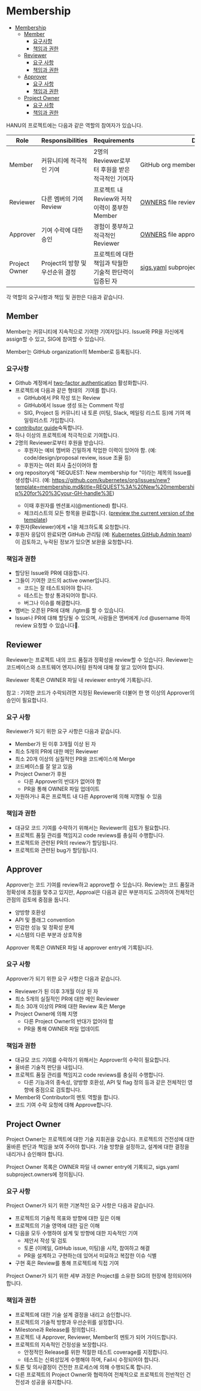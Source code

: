 # Membership
- [Membership](#membership)
  - [Member](#member)
    - [요구사항](#요구사항)
    - [책임과 권한](#책임과-권한)
  - [Reviewer](#reviewer)
    - [요구 사항](#요구-사항)
    - [책임과 권한](#책임과-권한-1)
  - [Approver](#approver)
    - [요구 사항](#요구-사항-1)
    - [책임과 권한](#책임과-권한-2)
  - [Project Owner](#project-owner)
    - [요구 사항](#요구-사항-2)
    - [책임과 권한](#책임과-권한-3)


HANU의 프로젝트에는 다음과 같은 역할의 참여자가 있습니다. 

| Role | Responsibilities | Requirements | Defined by |
| -----| ---------------- | ------------ | -------|
| Member | 커뮤니티에 적극적인 기여| 2명의 Reviewer로부터 후원을 받은 적극적인 기여자 | GitHub org member |
| Reviewer | 다른 멤버의 기여 Review | 프로젝트 내 Review와 저작 이력이 풍부한 Member | [OWNERS](https://github.com/kubernetes/community/blob/master/contributors/guide/owners.md) file reviewer entry |
| Approver | 기여 수락에 대한 승인 | 경험이 풍부하고 적극적인 Reviewer | [OWNERS](https://github.com/kubernetes/community/blob/master/contributors/guide/owners.md) file approver entry |
| Project Owner | Project의 방향 및 우선순위 결정 | 프로젝트에 대한 책임과 탁월한 기술적 판단력이 입증된 자 | [sigs.yaml](https://github.com/kubernetes/community/blob/master/sigs.yaml) subproject [OWNERS](https://github.com/kubernetes/community/blob/master/contributors/guide/owners.md) file owners entry |

각 역할의 요구사항과 책임 및 권한은 다음과 같습니다. 

## Member

Member는 커뮤니티에 지속적으로 기여한 기여자입니다. Issue와 PR을 자신에게 assign할 수 있고, SIG에 참여할 수 있습니다. 

Member는 GitHub organization의 Member로 등록됩니다. 

### 요구사항
- Github 계정에서 [two-factor authentication](https://help.github.com/articles/about-two-factor-authentication) 활성화합니다.
- 프로젝트에 다음과 같은 형태의  기여를 합니다.
  - GitHub에서 PR 작성 또는 Review
  - GitHub에서 Issue 생성 또는 Comment 작성
  - SIG, Project 등 커뮤니티 내 토론 (미팅, Slack, 메일링 리스트 등)에 기여
메일링리스트 가입합니다.
- [contributor guide](https://github.com/kubernetes/community/blob/master/contributors/guide/README.md)숙독합니다.
- 하나 이상의 프로젝트에 적극적으로 기여합니다.
- 2명의 Reviewer로부터 후원을 받습니다.
  - 후원자는 예비 멤버와 긴밀하게 작업한 이력이 있어야 함. (예: code/design/proposal review, issue 조율 등)
  - 후원자는 여러 회사 출신이어야 함
- org repository에 "REQUEST: New membership for <your-GH-handle>"이라는 제목의 Issue를 생성합니다. (예: https://github.com/kubernetes/org/issues/new?template=membership.md&title=REQUEST%3A%20New%20membership%20for%20%3Cyour-GH-handle%3E)
  - 이때 후원자를 멘션표시(@mentioned) 합니다.
  - 체크리스트의 모든 항목을 완료합니다. ([preview the current version of the template](https://git.k8s.io/org/.github/ISSUE_TEMPLATE/membership.md))
- 후원자(Reviewer)에게 +1을 체크하도록 요청합니다. 
- 후원자 응답이 완료되면 GitHub 관리팀 (예: [Kubernetes GitHub Admin team](https://github.com/kubernetes/community/blob/master/github-management/README.md#github-administration-team))이 검토하고, 누락된 정보가 있으면 보완을 요청합니다. 

### 책임과 권한

- 할당된 Issue와 PR에 대응합니다. 
- 그들이 기여한 코드의 active owner입니다.
  - 코드는 잘 테스트되어야 합니다.
  - 테스트는 항상 통과되어야 합니다.
  - 버그나 이슈를 해결합니다. 
- 멤버는 오픈된 PR에 대해  /lgtm를 할 수 있습니다. 
- Issue나 PR에 대해 할당될 수 있으며, 사람들은 멤버에게 /cd @username 하여 review 요청할 수 있습니다. 


## Reviewer

Reviewer는 프로젝트 내의 코드 품질과 정확성을 review할 수 있습니다. Reviewer는 코드베이스와 소프트웨어 엔지니어링 원칙에 대해 잘 알고 있어야 합니다. 

Reviewer 목록은 OWNER 파일 내 reviewer entry에 기록됩니다. 

참고 : 기여한 코드가 수락되려면 지정된 Reviewer와 더불어 한 명 이상의 Approver의 승인이 필요합니다. 

### 요구 사항
Reviewer가 되기 위한 요구 사항은 다음과 같습니다. 

- Member가 된 이후 3개월 이상 된 자
- 최소 5개의 PR에 대한 메인 Reviewer
- 최소 20개 이상의 실질적인 PR을 코드베이스에 Merge
- 코드베이스를 잘 알고 있음
- Project Owner가 후원
  - 다른 Approver의 반대가 없어야 함
  - PR을 통해 OWNER 파일 업데이트
- 자원하거나 혹은 프로젝트 내 다른 Approver에 의해 지명될 수 있음

### 책임과 권한
- 대규모 코드 기여를 수락하기 위해서는 Reviewer의 검토가 필요합니다. 
- 프로젝트 품질 관리를 책임지고 code reviews를 충실히 수행합니다.
- 프로젝트와 관련된 PR의 review가 할당됩니다.
- 프로젝트와 관련된 bug가 할당됩니다.

## Approver

Approver는 코드 기여를 review하고 approve할 수 있습니다. Review는 코드 품질과 정확성에 초점을 맞추고 있지만, Approal은 다음과 같은 부분까지도 고려하여 전체적인 관점의 검토에 중점을 둡니다. 

- 양방향 호환성
- API 및 플래그 convention
- 민감한 성능 및 정확성 문제
- 시스템의 다른 부분과 상호작용 

Approver 목록은 OWNER 파일 내 approver entry에 기록됩니다. 

### 요구 사항
Approver가 되기 위한 요구 사항은 다음과 같습니다. 

- Reviewer가 된 이후 3개월 이상 된 자
- 최소 5개의 실질적인 PR에 대한 메인 Reviewer
- 최소 30개 이상의 PR에 대한 Review 혹은 Merge
- Project Owner에 의해 지명
  - 다른 Project Owner의 반대가 없어야 함
  - PR을 통해 OWNER 파일 업데이트

### 책임과 권한
- 대규모 코드 기여를 수락하기 위해서는 Approver의 수락이 필요합니다. 
- 올바른 기술적 판단을 내립니다.  
- 프로젝트 품질 관리를 책임지고 code reviews를 충실히 수행합니다.
  - 다른 기능과의 종속성, 양방향 호환성, API 및 flag 정의 등과 같은 전체적인 영향에 중점으로 검토합니다. 
- Member와 Contributor의 멘토 역할을 합니다. 
- 코드 기여 수락 요청에 대해 Approve합니다. 


## Project Owner

Project Owner는 프로젝트에 대한 기술 지휘권을 갖습니다. 프로젝트의 건전성에 대한 올바른 판단과 책임을 보여 주어야 합니다. 기술 방향을 설정하고, 설계에 대한 결정을 내리거나 승인해야 합니다. 

Project Owner 목록은 OWNER 파일 내 owner entry에 기록되고, sigs.yaml subproject.owners에 정의됩니다.

### 요구 사항
Project Owner가 되기 위한 기본적인 요구 사항은 다음과 같습니다. 

- 프로젝트의 기술적 목표와 방향에 대한 깊은 이해
- 프로젝트의 기술 영역에 대한 깊은 이해
- 다음을 모두 수행하여 설계 및 방향에 대한 지속적인 기여
  - 제안서 작성 및 검토
  - 토론 (이메일, GitHub issue, 미팅)을 시작, 참여하고 해결
  - PR을 설계하고 구현하는데 있어서 미묘하고 복잡한 이슈 식별
- 구현 혹은 Review를 통해 프로젝트에 직접 기여

Project Owner가 되기 위한 세부 과정은 Project를 소유한 SIG의 헌장에 정의되어야 합니다. 

### 책임과 권한
- 프로젝트에 대한 기술 설계 결정을 내리고 승인합니다. 
- 프로젝트의 기술적 방향과 우선순위를 설정합니다. 
- Milestone과 Release를 정의합니다. 
- 프로젝트 내 Approver, Reviewer, Member의 멘토가 되어 가이드합니다. 
- 프로젝트의 지속적인 건정성을 보장합니다. 
  - 안정적인 Release를 위한 적절한 테스트 coverage를 지정합니다.
  - 테스트는 신뢰성있게 수행해야 하며, Fail시 수정되어야 합니다. 
- 토론 및 의사결정이 건전한 프로세스에 의해 수행되도록 합니다. 
- 다른 프로젝트의 Project Owner와 협력하여 전체적으로 프로젝트의 전반적인 건전성과 성공을 유지합니다. 